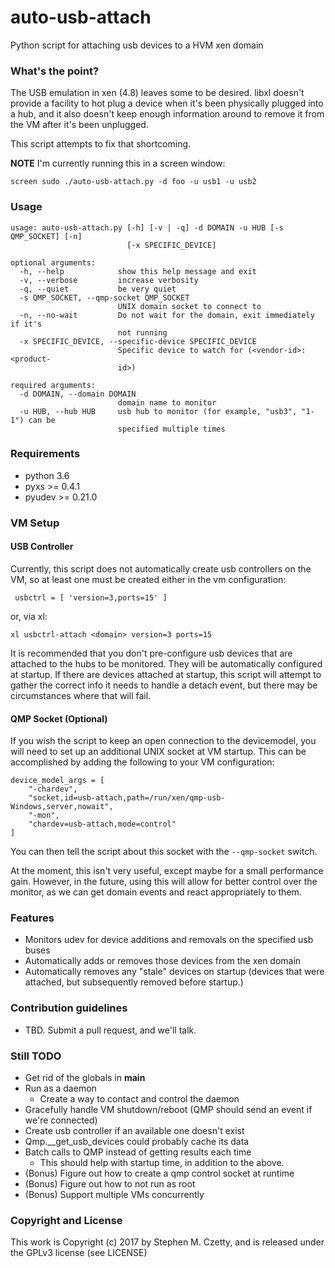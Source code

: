 # auto-usb-attach #

Python script for attaching usb devices to a HVM xen domain

### What's the point? ###

The USB emulation in xen (4.8) leaves some to be desired.  libxl doesn't provide a facility
to hot plug a device when it's been physically plugged into a hub, and it also doesn't keep
enough information around to remove it from the VM after it's been unplugged.

This script attempts to fix that shortcoming.


**NOTE** I'm currently running this in a screen window:

    screen sudo ./auto-usb-attach.py -d foo -u usb1 -u usb2

### Usage ###

    usage: auto-usb-attach.py [-h] [-v | -q] -d DOMAIN -u HUB [-s QMP_SOCKET] [-n]
                              [-x SPECIFIC_DEVICE]

    optional arguments:
      -h, --help            show this help message and exit
      -v, --verbose         increase verbosity
      -q, --quiet           be very quiet
      -s QMP_SOCKET, --qmp-socket QMP_SOCKET
                            UNIX domain socket to connect to
      -n, --no-wait         Do not wait for the domain, exit immediately if it's
                            not running
      -x SPECIFIC_DEVICE, --specific-device SPECIFIC_DEVICE
                            Specific device to watch for (<vendor-id>:<product-
                            id>)

    required arguments:
      -d DOMAIN, --domain DOMAIN
                            domain name to monitor
      -u HUB, --hub HUB     usb hub to monitor (for example, "usb3", "1-1") can be
                            specified multiple times


### Requirements ###

* python 3.6
* pyxs >= 0.4.1
* pyudev >= 0.21.0

### VM Setup ###

#### USB Controller ####

Currently, this script does not automatically create usb controllers
on the VM, so at least one must be created either in the vm
configuration:

     usbctrl = [ 'version=3,ports=15' ]

or, via xl:

    xl usbctrl-attach <domain> version=3 ports=15

It is recommended that you don't pre-configure usb devices that are
attached to the hubs to be monitored.  They will be automatically
configured at startup.  If there are devices attached at startup,
this script will attempt to gather the correct info it needs to
handle a detach event, but there may be circumstances where that
will fail.

#### QMP Socket (Optional) ####

If you wish the script to keep an open connection to the devicemodel,
you will need to set up an additional UNIX socket at VM startup.
This can be accomplished by adding the following to your VM
configuration:

    device_model_args = [
        "-chardev",
        "socket,id=usb-attach,path=/run/xen/qmp-usb-Windows,server,nowait",
        "-mon",
        "chardev=usb-attach,mode=control"
    ]

You can then tell the script about this socket with the `--qmp-socket`
switch.

At the moment, this isn't very useful, except maybe for a small
performance gain.  However, in the future, using this will allow
for better control over the monitor, as we can get domain events
and react appropriately to them.

### Features ###

* Monitors udev for device additions and removals on the specified usb
  buses
* Automatically adds or removes those devices from the xen domain
* Automatically removes any "stale" devices on startup (devices
  that were attached, but subsequently removed before startup.)

### Contribution guidelines ###

* TBD.  Submit a pull request, and we'll talk.

### Still TODO ###

* Get rid of the globals in __main__
* Run as a daemon
  * Create a way to contact and control the daemon
* Gracefully handle VM shutdown/reboot (QMP should send an event if we're connected)
* Create usb controller if an available one doesn't exist
* Qmp.__get_usb_devices could probably cache its data
* Batch calls to QMP instead of getting results each time
  * This should help with startup time, in addition to the above.
* (Bonus) Figure out how to create a qmp control socket at runtime
* (Bonus) Figure out how to not run as root
* (Bonus) Support multiple VMs concurrently

### Copyright and License ###

This work is Copyright (c) 2017 by Stephen M. Czetty, and is released
under the GPLv3 license (see LICENSE)

